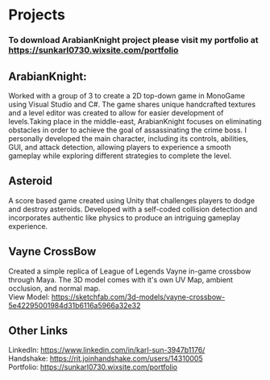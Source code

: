 # Projects


### To download ArabianKnight project please visit my portfolio at https://sunkarl0730.wixsite.com/portfolio


## ArabianKnight: 
Worked with a group of 3 to create a 2D top-down game in MonoGame using Visual Studio and C#. The game shares unique handcrafted textures and a level editor was created to allow for easier development of levels.Taking place in the middle-east, ArabianKnight focuses on eliminating obstacles in order to achieve the goal of assassinating the crime boss. I personally developed the main character, including its controls, abilities, GUI, and attack detection, allowing players to experience a smooth gameplay while exploring different strategies to complete the level.

## Asteroid
A score based game created using Unity that challenges players to dodge and destroy asteroids. Developed with a self-coded collision detection and incorporates authentic like physics to produce an intriguing gameplay experience.

## Vayne CrossBow
Created a simple replica of League of Legends Vayne in-game crossbow through Maya. The 3D model comes with it's own UV Map, ambient occlusion, and normal map.<br>
View Model: https://sketchfab.com/3d-models/vayne-crossbow-5e42295001984d31b6116a5966a32e32

## Other Links
LinkedIn: https://www.linkedin.com/in/karl-sun-3947b1176/ <br>
Handshake: https://rit.joinhandshake.com/users/14310005 <br>
Portfolio: https://sunkarl0730.wixsite.com/portfolio
